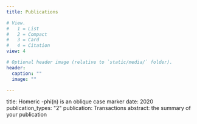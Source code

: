 ```yaml
---
title: Publications

# View.
#   1 = List
#   2 = Compact
#   3 = Card
#   4 = Citation
view: 4

# Optional header image (relative to `static/media/` folder).
header:
  caption: ""
  image: ""

---
```


title: Homeric -phi(n) is an oblique case marker
date: 2020
publication_types: "2"
publication: Transactions
abstract: the summary of your publication


